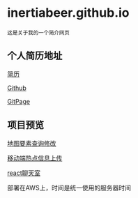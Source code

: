 # inertiabeer.github.io
`这是关于我的一个简介网页`
## 个人简历地址

[简历](https://inertiabeer.github.io/resume.html)

[Github](https://github.com/inertiabeer)

[GitPage](https://inertiabeer.github.io/gitpage.html)

## 项目预览

[地图要素查询修改](http://139.199.206.187:4000/)

[移动端热点信息上传](http://139.199.206.187:3000/)

[react聊天室](http://13.58.63.174/)

部署在AWS上，时间是统一使用的服务器时间


